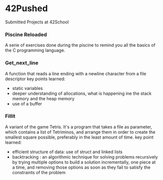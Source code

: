 # 42Pushed
Submitted Projects at 42School

### Piscine Reloaded
A serie of exercises done during the piscine to remind you all the basics of the C programming language.

### Get_next_line
A function that reads a line ending with a newline character from a file descriptor
key points learned:
- static variables
- deeper understanding of allocations, what is happening ine the stack memory and the heap memory
- use of a buffer

### Fillit
A variant of the game Tetris. It's a program that takes a file as parameter, which contains a list of Tetriminos, and arrange them in order to create the smallest square possible, preferably in the least amount of time.
key point learned:
- efficient structure of data: use of struct and linked lists
- backtracking : an algorithmic technique for solving problems recursively by trying multiple options to build a solution incrementally, one piece at a time, and removing those options as soon as they fail to satisfy the constraints of the problem
